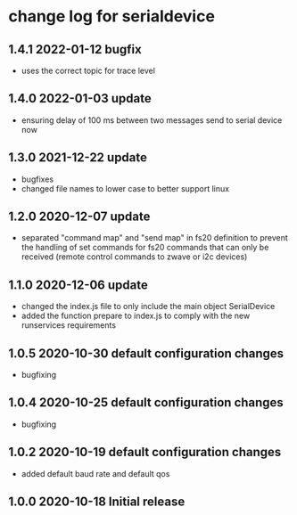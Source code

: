 # change log for serialdevice

## 1.4.1 2022-01-12 bugfix

- uses the correct topic for trace level 

## 1.4.0 2022-01-03 update

- ensuring delay of 100 ms between two messages send to serial device now

## 1.3.0 2021-12-22 update

- bugfixes
- changed file names to lower case to better support linux

## 1.2.0 2020-12-07 update

- separated "command map" and "send map" in fs20 definition to prevent the handling of set commands for fs20 commands that can only be received (remote control commands to zwave or i2c devices)

## 1.1.0 2020-12-06 update

- changed the index.js file to only include the main object SerialDevice
- added the function prepare to index.js to comply with the new runservices requirements

## 1.0.5 2020-10-30 default configuration changes

- bugfixing

## 1.0.4 2020-10-25 default configuration changes

- bugfixing

## 1.0.2 2020-10-19 default configuration changes

- added default baud rate and default qos

## 1.0.0 2020-10-18 Initial release
